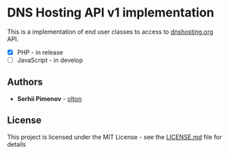 # DNS Hosting API v1 implementation

This is a implementation of end user classes to access to [dnshosting.org](https://dnshosting.org) API.

+ [x] PHP - in release
+ [ ] JavaScript - in develop

## Authors

* **Serhii Pimenov** - [olton](https://github.com/olton)

## License

This project is licensed under the MIT License - see the [LICENSE.md](LICENSE.md) file for details

